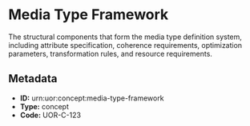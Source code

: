 # Media Type Framework

The structural components that form the media type definition system, including attribute specification, coherence requirements, optimization parameters, transformation rules, and resource requirements.

## Metadata

- **ID:** urn:uor:concept:media-type-framework
- **Type:** concept
- **Code:** UOR-C-123

